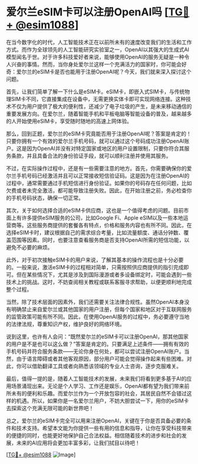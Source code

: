 # 爱尔兰eSIM卡可以注册OpenAI吗 [[TG💪+ @esim1088](https://t.me/s/esim1088)]

在当今数字化的时代，人工智能技术正在以前所未有的速度改变我们的生活和工作方式。而作为全球领先的人工智能研究实验室之一，OpenAI以其强大的生成式AI模型闻名于世。对于许多科技爱好者来说，能够使用OpenAI的服务无疑是一种令人兴奋的事情。然而，当你身处爱尔兰这样一个充满活力的国家时，你可能会好奇：爱尔兰的eSIM卡是否也能用于注册OpenAI呢？今天，我们就来深入探讨这个问题。

首先，让我们简单了解一下什么是eSIM卡。eSIM卡，即嵌入式SIM卡，与传统物理SIM卡不同，它直接集成在设备中，无需更换实体卡即可实现网络连接。这种技术不仅为用户提供了极大的便利性，还减少了电子垃圾的产生，是未来移动通信的重要发展方向。在爱尔兰，随着智能手机和平板电脑等智能设备的普及，越来越多的人开始使用eSIM卡，享受随时随地的高速上网体验。

那么，回到正题，爱尔兰的eSIM卡究竟能否用于注册OpenAI呢？答案是肯定的！只要你拥有一个有效的爱尔兰手机号码，就可以通过这个号码成功注册OpenAI账户。这是因为OpenAI并没有对特定国家或地区的用户设置限制，只要你符合其服务条款，并且具备合法的身份验证手段，就可以顺利注册并使用其服务。

不过，在实际操作过程中，还是有一些需要注意的地方。首先，你需要确保你的爱尔兰手机号码已经激活并且可以正常接收短信验证码。这是因为在注册OpenAI的过程中，通常需要通过手机短信进行身份验证。如果你的号码存在任何问题，比如欠费或者未完全激活，都可能导致注册失败。因此，在开始注册之前，务必检查你的手机号码状态，确保一切正常。

其次，关于如何选择合适的eSIM卡供应商，这也是一个值得考虑的问题。目前市面上有许多提供eSIM服务的公司，比如Google Fi、Apple eSIM以及一些本地运营商等。这些服务商提供的套餐各有特点，价格和服务内容也有所不同。因此，在选择eSIM卡时，建议根据自己的需求综合考量，比如流量额度、通话分钟数、覆盖范围等因素。同时，也要注意查看服务商是否支持OpenAI所需的短信功能，以避免不必要的麻烦。

此外，对于初次接触eSIM卡的用户来说，了解其基本的操作流程也是十分必要的。一般来说，激活eSIM卡的过程相对简单，只需按照供应商提供的指引完成即可。但在某些情况下，尤其是涉及到国际漫游或者多设备绑定时，可能会遇到一些技术上的挑战。这时，不妨查阅相关教程或联系客服寻求帮助，以便更顺利地完成整个过程。

当然，除了技术层面的因素外，我们还需要关注法律合规性。虽然OpenAI本身没有明确禁止来自爱尔兰或其他国家的用户注册，但每个国家和地区对于互联网服务的监管政策可能有所不同。因此，在使用OpenAI服务的过程中，务必要遵守当地的法律法规，尊重知识产权，维护良好的网络环境。

说到这里，也许有人会问：“既然爱尔兰的eSIM卡可以注册OpenAI，那其他国家的用户是不是也可以这么做？”答案是肯定的。只要满足上述条件——拥有有效的手机号码并符合服务条款——无论你身在何处，都可以尝试注册OpenAI账户。当然，由于语言障碍或者其他客观原因，部分用户可能会觉得操作起来有些困难。对此，你可以借助翻译工具或者向熟悉该领域的专业人士咨询，逐步克服难关。

最后，值得一提的是，随着人工智能技术的发展，未来我们将看到更多基于AI的应用场景涌现出来。无论是个人学习、工作还是娱乐，OpenAI都有望为我们带来前所未有的便利和乐趣。而爱尔兰作为一个开放包容的社会，其居民自然不会错过这样的机遇。所以，如果你是一名爱尔兰用户，不妨大胆尝试一下，用你的eSIM卡去探索这个充满无限可能的新世界吧！

总之，爱尔兰的eSIM卡完全可以用来注册OpenAI，关键在于你是否具备必要的条件和技术支持。希望本文能为你提供一些有用的信息和指导，让你在享受科技带来的便捷的同时，也能更好地保护自己合法权益。相信随着技术的进步和社会的发展，未来的AI应用将会更加丰富多彩，让我们拭目以待吧！

[[TG💪+ @esim1088](https://t.me/s/esim1088) ![Image](https://i.postimg.cc/4NQfJmqS/Snipaste-2025-05-13-00-14-12.png)]